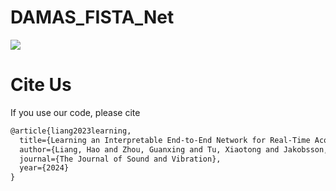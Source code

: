 # DAMAS_FISTA_Net

<img src="https://s1.ax1x.com/2022/04/12/Lmut0J.jpg"/>

# Cite Us
If you use our code, please cite
```markdown
@article{liang2023learning,
  title={Learning an Interpretable End-to-End Network for Real-Time Acoustic Beamforming},
  author={Liang, Hao and Zhou, Guanxing and Tu, Xiaotong and Jakobsson, Andreas and Ding, Xinghao and Huang, Yue},
  journal={The Journal of Sound and Vibration},
  year={2024}
}
```
